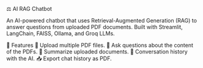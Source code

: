 ⚖️ AI RAG Chatbot

An AI-powered chatbot that uses Retrieval-Augmented Generation (RAG) to answer questions from uploaded PDF documents.
Built with Streamlit, LangChain, FAISS, Ollama, and Groq LLMs.


🚀 Features
📂 Upload multiple PDF files.
🔎 Ask questions about the content of the PDFs.
📝 Summarize uploaded documents.
💬 Conversation history with the AI.
📥 Export chat history as PDF.

